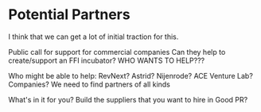 # Potential Partners

I think that we can get a lot of initial traction for this.

Public call for support for commercial companies
Can they help to create/support an FFI incubator?
WHO WANTS TO HELP???

Who might be able to help: RevNext?  Astrid?  Nijenrode?  ACE Venture Lab?  Companies?
We need to find partners of all kinds

What's in it for you?
Build the suppliers that you want to hire in
Good PR?
